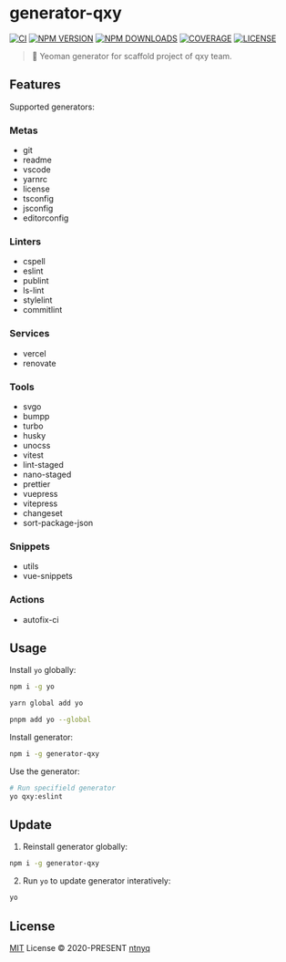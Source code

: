 # generator-qxy

[![CI](https://github.com/qxy-fe/generator-qxy/workflows/CI/badge.svg)](https://github.com/qxy-fe/generator-qxy/actions)
[![NPM VERSION](https://img.shields.io/npm/v/generator-qxy.svg)](https://www.npmjs.com/package/generator-qxy)
[![NPM DOWNLOADS](https://img.shields.io/npm/dy/generator-qxy.svg)](https://www.npmjs.com/package/generator-qxy)
[![COVERAGE](https://coveralls.io/repos/github/qxy-fe/generator-qxy/badge.svg?branch=main)](https://coveralls.io/github/qxy-fe/generator-qxy?branch=main)
[![LICENSE](https://img.shields.io/github/license/qxy-fe/generator-qxy.svg)](https://github.com/qxy-fe/generator-qxy/blob/main/LICENSE)

> 🤟 Yeoman generator for scaffold project of qxy team.

## Features

Supported generators:

### Metas

- git
- readme
- vscode
- yarnrc
- license
- tsconfig
- jsconfig
- editorconfig

### Linters

- cspell
- eslint
- publint
- ls-lint
- stylelint
- commitlint

### Services

- vercel
- renovate

### Tools

- svgo
- bumpp
- turbo
- husky
- unocss
- vitest
- lint-staged
- nano-staged
- prettier
- vuepress
- vitepress
- changeset
- sort-package-json

### Snippets

- utils
- vue-snippets

### Actions

- autofix-ci

## Usage

Install `yo` globally:

```bash
npm i -g yo
```

```bash
yarn global add yo
```

```bash
pnpm add yo --global
```

Install generator:

```bash
npm i -g generator-qxy
```

Use the generator:

```bash
# Run specifield generator
yo qxy:eslint
```

## Update

1. Reinstall generator globally:

```bash
npm i -g generator-qxy
```

2. Run `yo` to update generator interatively:

```bash
yo
```

## License

[MIT](./LICENSE) License © 2020-PRESENT [ntnyq](https://github.com/ntnyq)
